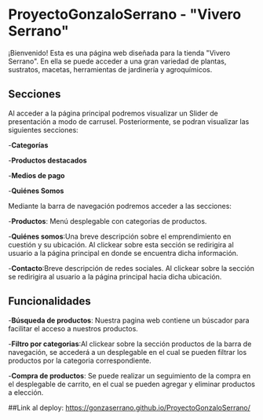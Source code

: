 # ProyectoGonzaloSerrano - "Vivero Serrano"

¡Bienvenido! Esta es una página web diseñada para la tienda "Vivero Serrano". En ella se puede acceder a una gran variedad de plantas, sustratos, macetas, herramientas de jardinería y agroquímicos.

## Secciones

Al acceder a la página principal podremos visualizar un Slider de presentación a modo de carrusel. Posteriormente, se podran visualizar las siguientes secciones:

-**Categorías**

-**Productos destacados**

-**Medios de pago**

-**Quiénes Somos**

Mediante la barra de navegación podremos acceder a las secciones:

-**Productos**: Menú desplegable con categorias de productos. 

-**Quiénes somos**:Una breve descripción sobre el emprendimiento en cuestión y su ubicación. Al clickear sobre esta sección se redirigira al usuario a la página principal en donde se encuentra dicha información.

-**Contacto**:Breve descripción de redes sociales. Al clickear sobre la sección se redirigira al usuario a la página principal hacia dicha ubicación.


## Funcionalidades

-**Búsqueda de productos**: Nuestra pagina web contiene un búscador para facilitar el acceso a nuestros productos.

-**Filtro por categorias**:Al clickear sobre la sección productos de la barra de navegación, se accederá a un desplegable en el cual se pueden filtrar los productos por la categoria correspondiente.

-**Compra de productos**: Se puede realizar un seguimiento de la compra en el desplegable de carrito, en el cual se pueden agregar y eliminar productos a elección.

##Link al deploy: https://gonzaserrano.github.io/ProyectoGonzaloSerrano/

